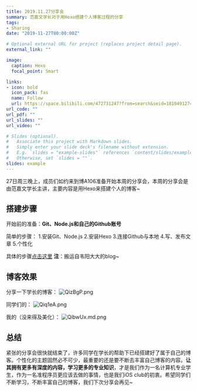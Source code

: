 ```yaml
---
title: 2019.11.27分享会
summary: 范嘉文学长对于用Hexo搭建个人博客过程的分享
tags:
- Sharing
date: "2019-11-27T00:00:00Z"

# Optional external URL for project (replaces project detail page).
external_link: ""

image:
  caption: Hexo
  focal_point: Smart

links:
- icon: bold
  icon_pack: fas
  name: Follow
  url: https://space.bilibili.com/472731247?from=search&seid=18104912749018562379
url_code: ""
url_pdf: ""
url_slides: ""
url_video: ""

# Slides (optional).
#   Associate this project with Markdown slides.
#   Simply enter your slide deck's filename without extension.
#   E.g. `slides = "example-slides"` references `content/slides/example-slides.md`.
#   Otherwise, set `slides = ""`.
slides: example
---
```

27日周三晚上，成员们如约来到博A106准备开始本周的分享会，本周的分享会是由范嘉文学长主讲，主要内容是用Hexo来搭建个人的博客~

## 搭建步骤

开始前的准备：**Git、Node.js和自己的Github账号**

简单的步骤：
1.安装Git、Node.js
2.安装Hexo
3.连接Github与本地
4.写、发布文章
5.个性化

具体的步骤[点击这里](https://godweiyang.com/2018/04/13/hexo-blog/)
**注**：搬运自韦阳大大的blog~

## 博客效果
分享一下学长的博客：
![QizBgP.png](https://s2.ax1x.com/2019/11/28/QizBgP.png)

同学们的：
![Qiq1eA.png](https://s2.ax1x.com/2019/11/28/Qiq1eA.png)

我的（没来得及美化）：
![QibwUx.md.png](https://s2.ax1x.com/2019/11/28/QibwUx.md.png)

## 总结

紧张的分享会很快就结束了，许多同学在学长的帮助下已经搭建好了属于自己的博客。个性化的主题固然必不可少，最重要的还是要不断去丰富自己博客的内容。**让其拥有更多有深度的内容，学习更多的专业知识**，才是我们作为一名计算机专业学生，作为一名准程序员更应该去做的事情，也是我们iOS club的初衷。希望同学们不断学习，不断丰富自己的博客，我们下次分享会再见~






